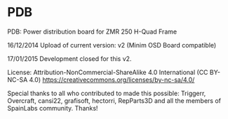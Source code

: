 PDB
===

PDB: Power distribution board for ZMR 250 H-Quad Frame

16/12/2014
Upload of current version: v2 (Minim OSD Board compatible)

17/01/2015
Development closed for this v2.

License: Attribution-NonCommercial-ShareAlike 4.0 International (CC BY-NC-SA 4.0)
https://creativecommons.org/licenses/by-nc-sa/4.0/

Special thanks to all who contributed to made this possible: Triggerr, Overcraft, cansi22, grafisoft, hectorri, RepParts3D and all the members of SpainLabs community. Thanks!
